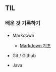 ## TIL

### 배운 것 기록하기

#### 
- Markdown
    - [Markdown 기초](https://github.com/MinaeCho/TIL/blob/main/STUDY/Markdown%20%EA%B8%B0%EC%B4%88.md)

- Git / Github
- Java

